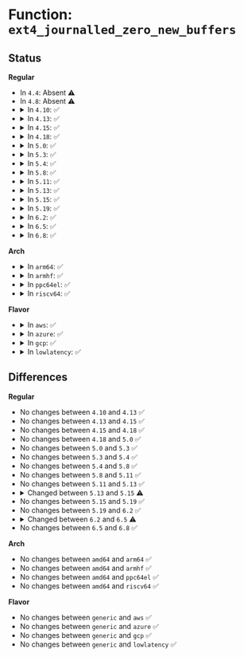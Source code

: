 # Function: <code>ext4_journalled_zero_new_buffers</code>

## Status
<b>Regular</b>
<ul>
<li>
In <code>4.4</code>: Absent ⚠️
</li>
<li>
In <code>4.8</code>: Absent ⚠️
</li>
<li>
<details>
<summary>In <code>4.10</code>: ✅</summary>

```c
void ext4_journalled_zero_new_buffers(handle_t *handle, struct page *page, unsigned int from, unsigned int to);
```

**Collision:** Unique Static

**Inline:** No

**Transformation:** False

**Instances:**

```
In fs/ext4/inode.c (ffffffff812dab00)
Location: fs/ext4/inode.c:1391
Inline: False
Direct callers:
  - fs/ext4/inode.c:ext4_journalled_write_end
  - fs/ext4/inode.c:ext4_journalled_write_end
```
**Symbols:**

```
ffffffff812dab00-ffffffff812dac67: ext4_journalled_zero_new_buffers (STB_LOCAL)
```
</details>
</li>
<li>
<details>
<summary>In <code>4.13</code>: ✅</summary>

```c
void ext4_journalled_zero_new_buffers(handle_t *handle, struct page *page, unsigned int from, unsigned int to);
```

**Collision:** Unique Static

**Inline:** No

**Transformation:** False

**Instances:**

```
In fs/ext4/inode.c (ffffffff812fe900)
Location: fs/ext4/inode.c:1444
Inline: False
Direct callers:
  - fs/ext4/inode.c:ext4_journalled_write_end
  - fs/ext4/inode.c:ext4_journalled_write_end
```
**Symbols:**

```
ffffffff812fe900-ffffffff812fea21: ext4_journalled_zero_new_buffers (STB_LOCAL)
```
</details>
</li>
<li>
<details>
<summary>In <code>4.15</code>: ✅</summary>

```c
void ext4_journalled_zero_new_buffers(handle_t *handle, struct page *page, unsigned int from, unsigned int to);
```

**Collision:** Unique Static

**Inline:** No

**Transformation:** False

**Instances:**

```
In fs/ext4/inode.c (ffffffff813230d0)
Location: fs/ext4/inode.c:1454
Inline: False
Direct callers:
  - fs/ext4/inode.c:ext4_journalled_write_end
  - fs/ext4/inode.c:ext4_journalled_write_end
```
**Symbols:**

```
ffffffff813230d0-ffffffff813231d6: ext4_journalled_zero_new_buffers (STB_LOCAL)
```
</details>
</li>
<li>
<details>
<summary>In <code>4.18</code>: ✅</summary>

```c
void ext4_journalled_zero_new_buffers(handle_t *handle, struct page *page, unsigned int from, unsigned int to);
```

**Collision:** Unique Static

**Inline:** No

**Transformation:** False

**Instances:**

```
In fs/ext4/inode.c (ffffffff81350eb0)
Location: fs/ext4/inode.c:1456
Inline: False
Direct callers:
  - fs/ext4/inode.c:ext4_journalled_write_end
  - fs/ext4/inode.c:ext4_journalled_write_end
```
**Symbols:**

```
ffffffff81350eb0-ffffffff81350fb8: ext4_journalled_zero_new_buffers (STB_LOCAL)
```
</details>
</li>
<li>
<details>
<summary>In <code>5.0</code>: ✅</summary>

```c
void ext4_journalled_zero_new_buffers(handle_t *handle, struct page *page, unsigned int from, unsigned int to);
```

**Collision:** Unique Static

**Inline:** No

**Transformation:** False

**Instances:**

```
In fs/ext4/inode.c (ffffffff81368f00)
Location: fs/ext4/inode.c:1456
Inline: False
Direct callers:
  - fs/ext4/inode.c:ext4_journalled_write_end
  - fs/ext4/inode.c:ext4_journalled_write_end
```
**Symbols:**

```
ffffffff81368f00-ffffffff81369008: ext4_journalled_zero_new_buffers (STB_LOCAL)
```
</details>
</li>
<li>
<details>
<summary>In <code>5.3</code>: ✅</summary>

```c
void ext4_journalled_zero_new_buffers(handle_t *handle, struct page *page, unsigned int from, unsigned int to);
```

**Collision:** Unique Static

**Inline:** No

**Transformation:** False

**Instances:**

```
In fs/ext4/inode.c (ffffffff81392310)
Location: fs/ext4/inode.c:1472
Inline: False
Direct callers:
  - fs/ext4/inode.c:ext4_journalled_write_end
  - fs/ext4/inode.c:ext4_journalled_write_end
```
**Symbols:**

```
ffffffff81392310-ffffffff81392447: ext4_journalled_zero_new_buffers (STB_LOCAL)
```
</details>
</li>
<li>
<details>
<summary>In <code>5.4</code>: ✅</summary>

```c
void ext4_journalled_zero_new_buffers(handle_t *handle, struct page *page, unsigned int from, unsigned int to);
```

**Collision:** Unique Static

**Inline:** No

**Transformation:** False

**Instances:**

```
In fs/ext4/inode.c (ffffffff813aaca0)
Location: fs/ext4/inode.c:1489
Inline: False
Direct callers:
  - fs/ext4/inode.c:ext4_journalled_write_end
  - fs/ext4/inode.c:ext4_journalled_write_end
```
**Symbols:**

```
ffffffff813aaca0-ffffffff813aadd7: ext4_journalled_zero_new_buffers (STB_LOCAL)
```
</details>
</li>
<li>
<details>
<summary>In <code>5.8</code>: ✅</summary>

```c
void ext4_journalled_zero_new_buffers(handle_t *handle, struct page *page, unsigned int from, unsigned int to);
```

**Collision:** Unique Static

**Inline:** No

**Transformation:** False

**Instances:**

```
In fs/ext4/inode.c (ffffffff813f6ad0)
Location: fs/ext4/inode.c:1338
Inline: False
Direct callers:
  - fs/ext4/inode.c:ext4_journalled_write_end
  - fs/ext4/inode.c:ext4_journalled_write_end
```
**Symbols:**

```
ffffffff813f6ad0-ffffffff813f6c12: ext4_journalled_zero_new_buffers (STB_LOCAL)
```
</details>
</li>
<li>
<details>
<summary>In <code>5.11</code>: ✅</summary>

```c
void ext4_journalled_zero_new_buffers(handle_t *handle, struct page *page, unsigned int from, unsigned int to);
```

**Collision:** Unique Static

**Inline:** No

**Transformation:** False

**Instances:**

```
In fs/ext4/inode.c (ffffffff81409240)
Location: fs/ext4/inode.c:1355
Inline: False
Direct callers:
  - fs/ext4/inode.c:ext4_journalled_write_end
  - fs/ext4/inode.c:ext4_journalled_write_end
```
**Symbols:**

```
ffffffff81409240-ffffffff814092ff: ext4_journalled_zero_new_buffers (STB_LOCAL)
```
</details>
</li>
<li>
<details>
<summary>In <code>5.13</code>: ✅</summary>

```c
void ext4_journalled_zero_new_buffers(handle_t *handle, struct page *page, unsigned int from, unsigned int to);
```

**Collision:** Unique Static

**Inline:** No

**Transformation:** False

**Instances:**

```
In fs/ext4/inode.c (ffffffff8140f210)
Location: fs/ext4/inode.c:1354
Inline: False
Direct callers:
  - fs/ext4/inode.c:ext4_journalled_write_end
  - fs/ext4/inode.c:ext4_journalled_write_end
```
**Symbols:**

```
ffffffff8140f210-ffffffff8140f2cf: ext4_journalled_zero_new_buffers (STB_LOCAL)
```
</details>
</li>
<li>
<details>
<summary>In <code>5.15</code>: ✅</summary>

```c
void ext4_journalled_zero_new_buffers(handle_t *handle, struct inode *inode, struct page *page, unsigned int from, unsigned int to);
```

**Collision:** Unique Static

**Inline:** No

**Transformation:** False

**Instances:**

```
In fs/ext4/inode.c (ffffffff81462210)
Location: fs/ext4/inode.c:1349
Inline: False
Direct callers:
  - fs/ext4/inode.c:ext4_journalled_write_end
  - fs/ext4/inode.c:ext4_journalled_write_end
```
**Symbols:**

```
ffffffff81462210-ffffffff814622dd: ext4_journalled_zero_new_buffers (STB_LOCAL)
```
</details>
</li>
<li>
<details>
<summary>In <code>5.19</code>: ✅</summary>

```c
void ext4_journalled_zero_new_buffers(handle_t *handle, struct inode *inode, struct page *page, unsigned int from, unsigned int to);
```

**Collision:** Unique Static

**Inline:** No

**Transformation:** False

**Instances:**

```
In fs/ext4/inode.c (ffffffff814e1660)
Location: fs/ext4/inode.c:1362
Inline: False
Direct callers:
  - fs/ext4/inode.c:ext4_journalled_write_end
  - fs/ext4/inode.c:ext4_journalled_write_end
```
**Symbols:**

```
ffffffff814e1660-ffffffff814e1788: ext4_journalled_zero_new_buffers (STB_LOCAL)
```
</details>
</li>
<li>
<details>
<summary>In <code>6.2</code>: ✅</summary>

```c
void ext4_journalled_zero_new_buffers(handle_t *handle, struct inode *inode, struct page *page, unsigned int from, unsigned int to);
```

**Collision:** Unique Static

**Inline:** No

**Transformation:** False

**Instances:**

```
In fs/ext4/inode.c (ffffffff8157a970)
Location: fs/ext4/inode.c:1376
Inline: False
Direct callers:
  - fs/ext4/inode.c:ext4_journalled_write_end
  - fs/ext4/inode.c:ext4_journalled_write_end
```
**Symbols:**

```
ffffffff8157a970-ffffffff8157aa98: ext4_journalled_zero_new_buffers (STB_LOCAL)
```
</details>
</li>
<li>
<details>
<summary>In <code>6.5</code>: ✅</summary>

```c
void ext4_journalled_zero_new_buffers(handle_t *handle, struct inode *inode, struct folio *folio, unsigned int from, unsigned int to);
```

**Collision:** Unique Static

**Inline:** No

**Transformation:** False

**Instances:**

```
In fs/ext4/inode.c (ffffffff815b0ac0)
Location: fs/ext4/inode.c:1331
Inline: False
Direct callers:
  - fs/ext4/inode.c:ext4_journalled_write_end
  - fs/ext4/inode.c:ext4_journalled_write_end
```
**Symbols:**

```
ffffffff815b0ac0-ffffffff815b0b7a: ext4_journalled_zero_new_buffers (STB_LOCAL)
```
</details>
</li>
<li>
<details>
<summary>In <code>6.8</code>: ✅</summary>

```c
void ext4_journalled_zero_new_buffers(handle_t *handle, struct inode *inode, struct folio *folio, unsigned int from, unsigned int to);
```

**Collision:** Unique Static

**Inline:** No

**Transformation:** False

**Instances:**

```
In fs/ext4/inode.c (ffffffff815e9960)
Location: fs/ext4/inode.c:1343
Inline: False
Direct callers:
  - fs/ext4/inode.c:ext4_journalled_write_end
  - fs/ext4/inode.c:ext4_journalled_write_end
```
**Symbols:**

```
ffffffff815e9960-ffffffff815e9a1a: ext4_journalled_zero_new_buffers (STB_LOCAL)
```
</details>
</li>
</ul>
<b>Arch</b>
<ul>
<li>
<details>
<summary>In <code>arm64</code>: ✅</summary>

```c
void ext4_journalled_zero_new_buffers(handle_t *handle, struct page *page, unsigned int from, unsigned int to);
```

**Collision:** Unique Static

**Inline:** No

**Transformation:** False

**Instances:**

```
In fs/ext4/inode.c (ffff80001047f350)
Location: fs/ext4/inode.c:1489
Inline: False
Direct callers:
  - fs/ext4/inode.c:ext4_journalled_write_end
  - fs/ext4/inode.c:ext4_journalled_write_end
```
**Symbols:**

```
ffff80001047f350-ffff80001047f4a8: ext4_journalled_zero_new_buffers (STB_LOCAL)
```
</details>
</li>
<li>
<details>
<summary>In <code>armhf</code>: ✅</summary>

```c
void ext4_journalled_zero_new_buffers(handle_t *handle, struct page *page, unsigned int from, unsigned int to);
```

**Collision:** Unique Static

**Inline:** No

**Transformation:** False

**Instances:**

```
In fs/ext4/inode.c (c0640584)
Location: fs/ext4/inode.c:1489
Inline: False
Direct callers:
  - fs/ext4/inode.c:ext4_journalled_write_end
  - fs/ext4/inode.c:ext4_journalled_write_end
```
**Symbols:**

```
c0640584-c06406c4: ext4_journalled_zero_new_buffers (STB_LOCAL)
```
</details>
</li>
<li>
<details>
<summary>In <code>ppc64el</code>: ✅</summary>

```c
void ext4_journalled_zero_new_buffers(handle_t *handle, struct page *page, unsigned int from, unsigned int to);
```

**Collision:** Unique Static

**Inline:** No

**Transformation:** False

**Instances:**

```
In fs/ext4/inode.c (c0000000005a3090)
Location: fs/ext4/inode.c:1489
Inline: False
Direct callers:
  - fs/ext4/inode.c:ext4_journalled_write_end
  - fs/ext4/inode.c:ext4_journalled_write_end
```
**Symbols:**

```
c0000000005a3090-c0000000005a32c8: ext4_journalled_zero_new_buffers (STB_LOCAL)
```
</details>
</li>
<li>
<details>
<summary>In <code>riscv64</code>: ✅</summary>

```c
void ext4_journalled_zero_new_buffers(handle_t *handle, struct page *page, unsigned int from, unsigned int to);
```

**Collision:** Unique Static

**Inline:** No

**Transformation:** False

**Instances:**

```
In fs/ext4/inode.c (ffffffe00030838a)
Location: fs/ext4/inode.c:1489
Inline: False
Direct callers:
  - fs/ext4/inode.c:ext4_journalled_write_end
  - fs/ext4/inode.c:ext4_journalled_write_end
```
**Symbols:**

```
ffffffe00030838a-ffffffe0003084f4: ext4_journalled_zero_new_buffers (STB_LOCAL)
```
</details>
</li>
</ul>
<b>Flavor</b>
<ul>
<li>
<details>
<summary>In <code>aws</code>: ✅</summary>

```c
void ext4_journalled_zero_new_buffers(handle_t *handle, struct page *page, unsigned int from, unsigned int to);
```

**Collision:** Unique Static

**Inline:** No

**Transformation:** False

**Instances:**

```
In fs/ext4/inode.c (ffffffff813a3280)
Location: fs/ext4/inode.c:1489
Inline: False
Direct callers:
  - fs/ext4/inode.c:ext4_journalled_write_end
  - fs/ext4/inode.c:ext4_journalled_write_end
```
**Symbols:**

```
ffffffff813a3280-ffffffff813a33b7: ext4_journalled_zero_new_buffers (STB_LOCAL)
```
</details>
</li>
<li>
<details>
<summary>In <code>azure</code>: ✅</summary>

```c
void ext4_journalled_zero_new_buffers(handle_t *handle, struct page *page, unsigned int from, unsigned int to);
```

**Collision:** Unique Static

**Inline:** No

**Transformation:** False

**Instances:**

```
In fs/ext4/inode.c (ffffffff81393d10)
Location: fs/ext4/inode.c:1489
Inline: False
Direct callers:
  - fs/ext4/inode.c:ext4_journalled_write_end
  - fs/ext4/inode.c:ext4_journalled_write_end
```
**Symbols:**

```
ffffffff81393d10-ffffffff81393e47: ext4_journalled_zero_new_buffers (STB_LOCAL)
```
</details>
</li>
<li>
<details>
<summary>In <code>gcp</code>: ✅</summary>

```c
void ext4_journalled_zero_new_buffers(handle_t *handle, struct page *page, unsigned int from, unsigned int to);
```

**Collision:** Unique Static

**Inline:** No

**Transformation:** False

**Instances:**

```
In fs/ext4/inode.c (ffffffff813a0ae0)
Location: fs/ext4/inode.c:1489
Inline: False
Direct callers:
  - fs/ext4/inode.c:ext4_journalled_write_end
  - fs/ext4/inode.c:ext4_journalled_write_end
```
**Symbols:**

```
ffffffff813a0ae0-ffffffff813a0c17: ext4_journalled_zero_new_buffers (STB_LOCAL)
```
</details>
</li>
<li>
<details>
<summary>In <code>lowlatency</code>: ✅</summary>

```c
void ext4_journalled_zero_new_buffers(handle_t *handle, struct page *page, unsigned int from, unsigned int to);
```

**Collision:** Unique Static

**Inline:** No

**Transformation:** False

**Instances:**

```
In fs/ext4/inode.c (ffffffff813b56b0)
Location: fs/ext4/inode.c:1489
Inline: False
Direct callers:
  - fs/ext4/inode.c:ext4_journalled_write_end
  - fs/ext4/inode.c:ext4_journalled_write_end
```
**Symbols:**

```
ffffffff813b56b0-ffffffff813b5815: ext4_journalled_zero_new_buffers (STB_LOCAL)
```
</details>
</li>
</ul>

## Differences
<b>Regular</b>
<ul>
<li>
No changes between <code>4.10</code> and <code>4.13</code> ✅
</li>
<li>
No changes between <code>4.13</code> and <code>4.15</code> ✅
</li>
<li>
No changes between <code>4.15</code> and <code>4.18</code> ✅
</li>
<li>
No changes between <code>4.18</code> and <code>5.0</code> ✅
</li>
<li>
No changes between <code>5.0</code> and <code>5.3</code> ✅
</li>
<li>
No changes between <code>5.3</code> and <code>5.4</code> ✅
</li>
<li>
No changes between <code>5.4</code> and <code>5.8</code> ✅
</li>
<li>
No changes between <code>5.8</code> and <code>5.11</code> ✅
</li>
<li>
No changes between <code>5.11</code> and <code>5.13</code> ✅
</li>
<li>
<details>
<summary>Changed between <code>5.13</code> and <code>5.15</code> ⚠️</summary>
<ul>
<li>
<b>Param added. </b>
<code>struct inode *inode</code>
</li>
<li>
<b>Param reordered. </b>
<code>handle, page, from, to</code> ➡️ <code>handle, inode, page, from, to</code>
</li>
</ul>
</details>
</li>
<li>
No changes between <code>5.15</code> and <code>5.19</code> ✅
</li>
<li>
No changes between <code>5.19</code> and <code>6.2</code> ✅
</li>
<li>
<details>
<summary>Changed between <code>6.2</code> and <code>6.5</code> ⚠️</summary>
<ul>
<li>
<b>Param added. </b>
<code>struct folio *folio</code>
</li>
<li>
<b>Param removed. </b>
<code>struct page *page</code>
</li>
</ul>
</details>
</li>
<li>
No changes between <code>6.5</code> and <code>6.8</code> ✅
</li>
</ul>
<b>Arch</b>
<ul>
<li>
No changes between <code>amd64</code> and <code>arm64</code> ✅
</li>
<li>
No changes between <code>amd64</code> and <code>armhf</code> ✅
</li>
<li>
No changes between <code>amd64</code> and <code>ppc64el</code> ✅
</li>
<li>
No changes between <code>amd64</code> and <code>riscv64</code> ✅
</li>
</ul>
<b>Flavor</b>
<ul>
<li>
No changes between <code>generic</code> and <code>aws</code> ✅
</li>
<li>
No changes between <code>generic</code> and <code>azure</code> ✅
</li>
<li>
No changes between <code>generic</code> and <code>gcp</code> ✅
</li>
<li>
No changes between <code>generic</code> and <code>lowlatency</code> ✅
</li>
</ul>

